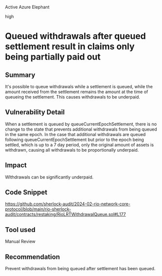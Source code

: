 Active Azure Elephant

high

# Queued withdrawals after queued settlement result in claims only being partially paid out

## Summary

It's possible to queue withdrawals while a settlement is queued, while the amount received from the settlement remains the amount at the time of queueing the settlement. This causes withdrawals to be underpaid.

## Vulnerability Detail

When a settlement is queued by queueCurrentEpochSettlement, there is no change to the state that prevents additional withdrawals from being queued in the same epoch. In the case that additional withdrawals are queued following queueCurrentEpochSettlement but prior to the epoch being settled, which is up to a 7 day period, only the original amount of assets is withdrawn, causing all withdrawals to be proportionally underpaid.

## Impact

WIthdrawals can be significantly underpaid.

## Code Snippet

https://github.com/sherlock-audit/2024-02-rio-network-core-protocol/blob/main/rio-sherlock-audit/contracts/restaking/RioLRTWithdrawalQueue.sol#L177

## Tool used

Manual Review

## Recommendation

Prevent withdrawals from being queued after settlement has been queued.